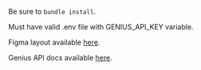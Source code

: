 Be sure to ```bundle install```.

Must have valid .env file with GENIUS_API_KEY variable.

Figma layout available [here](https://www.figma.com/file/FTc7kkD4KNCCM48LuoAGWz/Mnemonic-Maker?node-id=0%3A1).

Genius API docs available [here](https://docs.genius.com/).
